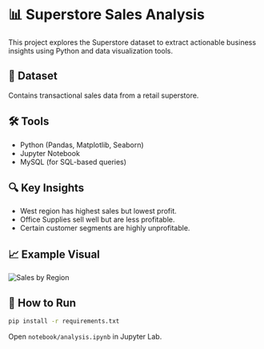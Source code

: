 # 📊 Superstore Sales Analysis

This project explores the Superstore dataset to extract actionable business insights using Python and data visualization tools.

## 📁 Dataset
Contains transactional sales data from a retail superstore.

## 🛠 Tools
- Python (Pandas, Matplotlib, Seaborn)
- Jupyter Notebook
- MySQL (for SQL-based queries)

## 🔍 Key Insights
- West region has highest sales but lowest profit.
- Office Supplies sell well but are less profitable.
- Certain customer segments are highly unprofitable.

## 📈 Example Visual
![Sales by Region](./visuals/sales_by_region.png)

## 🧪 How to Run
```bash
pip install -r requirements.txt
```
Open `notebook/analysis.ipynb` in Jupyter Lab.
